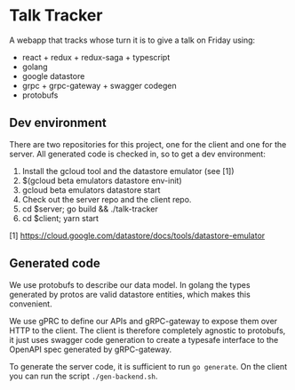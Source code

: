 # Talk Tracker

A webapp that tracks whose turn it is to give a talk on Friday using:

- react + redux + redux-saga + typescript
- golang
- google datastore
- grpc + grpc-gateway + swagger codegen
- protobufs

## Dev environment

There are two repositories for this project, one for the client and one for the server. All generated code is checked in, so to get a dev environment:

1. Install the gcloud tool and the datastore emulator (see [1])
1. $(gcloud beta emulators datastore env-init)
1. gcloud beta emulators datastore start
1. Check out the server repo and the client repo.
1. cd $server; go build && ./talk-tracker
1. cd $client; yarn start

[1] https://cloud.google.com/datastore/docs/tools/datastore-emulator

## Generated code

We use protobufs to describe our data model. In golang the types generated by protos are valid datastore entities, which makes this convenient.

We use gPRC to define our APIs and gRPC-gateway to expose them over HTTP to the client. The client is therefore completely agnostic to protobufs, it just uses swagger code generation to create a typesafe interface to the OpenAPI spec generated by gRPC-gateway.

To generate the server code, it is sufficient to run `go generate`. On the client you can run the script `./gen-backend.sh`.
